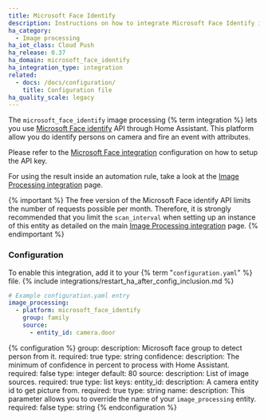 ```yaml
---
title: Microsoft Face Identify
description: Instructions on how to integrate Microsoft Face Identify into Home Assistant.
ha_category:
  - Image processing
ha_iot_class: Cloud Push
ha_release: 0.37
ha_domain: microsoft_face_identify
ha_integration_type: integration
related:
  - docs: /docs/configuration/
    title: Configuration file
ha_quality_scale: legacy
---
```


The `microsoft_face_identify` image processing {% term integration %} lets you use
[Microsoft Face identify](https://azure.microsoft.com/products/cognitive-services/)
API through Home Assistant. This platform allow you do identify persons on
camera and fire an event with attributes.

Please refer to the [Microsoft Face integration](/integrations/microsoft_face/) configuration on
how to setup the API key.

For using the result inside an automation rule,
take a look at the [Image Processing integration](/integrations/image_processing/) page.

{% important %}
The free version of the Microsoft Face identify API limits the number of requests possible per month. Therefore, it is strongly recommended that you limit the `scan_interval` when setting up an instance of this entity as detailed on the main [Image Processing integration](/integrations/image_processing/) page.
{% endimportant %}

### Configuration

To enable this integration, add it to your {% term "`configuration.yaml`" %} file.
{% include integrations/restart_ha_after_config_inclusion.md %}

```yaml
# Example configuration.yaml entry
image_processing:
  - platform: microsoft_face_identify
    group: family
    source:
      - entity_id: camera.door
```

{% configuration %}
group:
  description: Microsoft face group to detect person from it.
  required: true
  type: string
confidence:
  description: The minimum of confidence in percent to process with Home Assistant.
  required: false
  type: integer
  default: 80
source:
  description: List of image sources.
  required: true
  type: list
  keys:
    entity_id:
      description: A camera entity id to get picture from.
      required: true
      type: string
    name:
      description: This parameter allows you to override the name of your `image_processing` entity.
      required: false
      type: string
{% endconfiguration %}
